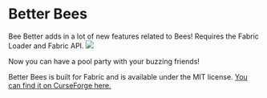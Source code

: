 # Better Bees

Bee Better adds in a lot of new features related to Bees! Requires the Fabric Loader and Fabric API. 
![](https://i.imgur.com/96leTQk.png)

Now you can have a pool party with your buzzing friends!

Better Bees is built for Fabric and is available under the MIT license. [You can find it on CurseForge here.](https://www.curseforge.com/minecraft/mc-mods/better-bees)
